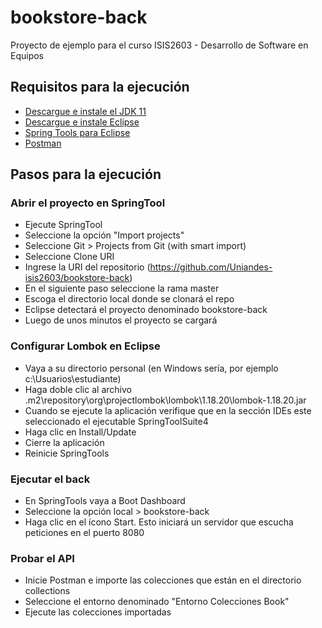 # bookstore-back

Proyecto de ejemplo para el curso ISIS2603 - Desarrollo de Software en Equipos

## Requisitos para la ejecución

- [Descargue e instale el JDK 11](https://www.oracle.com/java/technologies/javase-jdk11-downloads.html)
- [Descargue e instale Eclipse](https://www.eclipse.org/downloads)
- [Spring Tools para Eclipse](https://spring.io/tools)
- [Postman](https://www.postman.com/downloads/)

## Pasos para la ejecución

### Abrir el proyecto en SpringTool
- Ejecute SpringTool
- Seleccione la opción "Import projects"
- Seleccione Git > Projects from Git (with smart import)
- Seleccione Clone URI
- Ingrese la URI del repositorio (https://github.com/Uniandes-isis2603/bookstore-back)
- En el siguiente paso seleccione la rama master
- Escoga el directorio local donde se clonará el repo
- Eclipse detectará el proyecto denominado bookstore-back
- Luego de unos minutos el proyecto se cargará

### Configurar Lombok en Eclipse
- Vaya a su directorio personal (en Windows sería, por ejemplo c:\Usuarios\estudiante\)
- Haga doble clic al archivo .m2\repository\org\projectlombok\lombok\1.18.20\lombok-1.18.20.jar
- Cuando se ejecute la aplicación verifique que en la sección IDEs este seleccionado el ejecutable SpringToolSuite4
- Haga clic en Install/Update
- Cierre la aplicación 
- Reinicie SpringTools

### Ejecutar el back
- En SpringTools vaya a Boot Dashboard
- Seleccione la opción local > bookstore-back
- Haga clic en el ícono Start. Esto iniciará un servidor que escucha peticiones en el puerto 8080

### Probar el API
- Inicie Postman e importe las colecciones que están en el directorio collections
- Seleccione el entorno denominado "Entorno Colecciones Book"
- Ejecute las colecciones importadas
